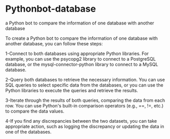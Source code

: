 # Pythonbot-database
a Python bot to compare the information of one database with another database 


To create a Python bot to compare the information of one database with another database, you can follow these steps:

1-Connect to both databases using appropriate Python libraries. For example, you can use the psycopg2 library to connect to a PostgreSQL database, or the mysql-connector-python library to connect to a MySQL database.

2-Query both databases to retrieve the necessary information. You can use SQL queries to select specific data from the databases, or you can use the Python libraries to execute the queries and retrieve the results.

3-Iterate through the results of both queries, comparing the data from each row. You can use Python's built-in comparison operators (e.g., ==, !=, etc.) to compare the data values.

4-If you find any discrepancies between the two datasets, you can take appropriate action, such as logging the discrepancy or updating the data in one of the databases.

